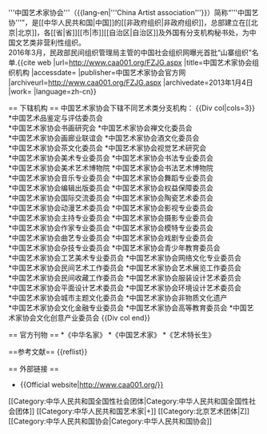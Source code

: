 


'''中国艺术家协会'''（{{lang-en|'''China Artist association'''}}）简称“'''中国艺协'''”，是[[中华人民共和国|中国]]的[[非政府组织|非政府组织]]，总部建立在[[北京|北京]]，各[[省|省]][[市|市]][[自治区|自治区]]及外国有分支机构秘书处，为中国文艺类非营利性组织。<br>2016年3月，民政部民间组织管理局主管的中国社会组织网曝光首批“山寨组织”名单.<ref name=" cat" >{{cite web |url=http://www.caa001.org/FZJG.aspx |title=中国艺术家协会组织机构 |accessdate= |publisher=中国艺术家协会官方网 |archiveurl=http://www.caa001.org/FZJG.aspx |archivedate=2013年1月4日 |work= |language=zh-cn}}</ref>

== 下辖机构 ==
中国艺术家协会下辖不同艺术类分支机构<ref name=" cat" />：
{{Div col|cols=3}}
*中国艺术品鉴定与评估委员会 	
*中国艺术家协会书画研究会
*中国艺术家协会禅文化委员会 	
*中国艺术家协会画廊业联谊会
*中国艺术家协会酒文化委员会 	
*中国艺术家协会茶文化委员会
*中国艺术家协会视觉艺术研究会 	
*中国艺术家协会美术专业委员会
*中国艺术家协会书法专业委员会 	
*中国艺术家协会美术艺术博物院
*中国艺术家协会书法艺术博物院 	
*中国艺术家协会音乐专业委员会
*中国艺术家协会舞蹈专业委员会 	
*中国艺术家协会编辑出版委员会
*中国艺术家协会权益保障委员会 	
*中国艺术家协会国际交流委员会
*中国艺术家协会陶瓷艺术委员会 	
*中国艺术家协会动漫艺术委员会
*中国艺术家协会影视专业委员会 	
*中国艺术家协会主持专业委员会
*中国艺术家协会摄影专业委员会 	
*中国艺术家协会作家专业委员会
*中国艺术家协会模特专业委员会 	
*中国艺术家协会曲艺专业委员会
*中国艺术家协会戏剧专业委员会 	
*中国艺术家协会杂技专业委员会
*中国艺术家协会青少年教育委员会 	
*中国艺术家协会工艺美术专业委员会
*中国艺术家协会网络文化专业委员会 	
*中国艺术家协会民间艺术工作委员会
*中国艺术家协会艺术展览工作委员会 	
*中国艺术家协会民间收藏工作委员会
*中国艺术家协会服装设计艺术委员会 	
*中国艺术家协会平面设计艺术委员会
*中国艺术家协会环境设计艺术委员会 	
*中国艺术家协会城市主题文化委员会
*中国艺术家协会非物质文化遗产 	
*中国艺术家协会文化金融专业委员会
*中国艺术家协会高等教育委员会
*中国艺术家协会文化创意产业委员会
{{Div col end}}

== 官方刊物 ==
*《中华名家》
*《中国艺术家》
*《艺术特长生》

==参考文献==
{{reflist}}

== 外部链接 ==
* {{Official website|http://www.caa001.org/}}

[[Category:中华人民共和国全国性社会团体|Category:中华人民共和国全国性社会团体]]
[[Category:中华人民共和国艺术家|+]]
[[Category:北京艺术团体|Z]]
[[Category:中华人民共和国协会|Category:中华人民共和国协会]]